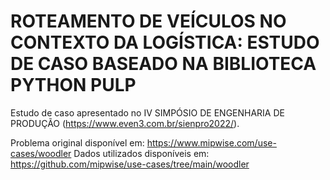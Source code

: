 # ROTEAMENTO DE VEÍCULOS NO CONTEXTO DA LOGÍSTICA: ESTUDO DE CASO BASEADO NA BIBLIOTECA PYTHON PULP

Estudo de caso apresentado no IV SIMPÓSIO DE ENGENHARIA DE PRODUÇÃO (https://www.even3.com.br/sienpro2022/).

Problema original disponível em: https://www.mipwise.com/use-cases/woodler
Dados utilizados disponíveis em: https://github.com/mipwise/use-cases/tree/main/woodler
